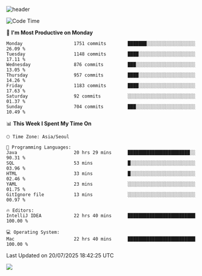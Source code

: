 ![header](https://capsule-render.vercel.app/api?type=Egg&color=timeAuto&height=300&section=header&text=PoPo&fontSize=90&animation=fadeIn)

  <!--START_SECTION:waka-->
![Code Time](http://img.shields.io/badge/Code%20Time-2%2C845%20hrs%2046%20mins-blue)

📅 **I'm Most Productive on Monday** 

```text
Monday                   1751 commits        ███████░░░░░░░░░░░░░░░░░░   26.09 % 
Tuesday                  1148 commits        ████░░░░░░░░░░░░░░░░░░░░░   17.11 % 
Wednesday                876 commits         ███░░░░░░░░░░░░░░░░░░░░░░   13.05 % 
Thursday                 957 commits         ████░░░░░░░░░░░░░░░░░░░░░   14.26 % 
Friday                   1183 commits        ████░░░░░░░░░░░░░░░░░░░░░   17.63 % 
Saturday                 92 commits          ░░░░░░░░░░░░░░░░░░░░░░░░░   01.37 % 
Sunday                   704 commits         ███░░░░░░░░░░░░░░░░░░░░░░   10.49 % 
```


📊 **This Week I Spent My Time On** 

```text
🕑︎ Time Zone: Asia/Seoul

💬 Programming Languages: 
Java                     20 hrs 29 mins      ███████████████████████░░   90.31 % 
SQL                      53 mins             █░░░░░░░░░░░░░░░░░░░░░░░░   03.96 % 
HTML                     33 mins             █░░░░░░░░░░░░░░░░░░░░░░░░   02.46 % 
YAML                     23 mins             ░░░░░░░░░░░░░░░░░░░░░░░░░   01.75 % 
GitIgnore file           13 mins             ░░░░░░░░░░░░░░░░░░░░░░░░░   00.97 % 

🔥 Editors: 
IntelliJ IDEA            22 hrs 40 mins      █████████████████████████   100.00 % 

💻 Operating System: 
Mac                      22 hrs 40 mins      █████████████████████████   100.00 % 
```


 Last Updated on 20/07/2025 18:42:25 UTC
<!--END_SECTION:waka-->



<img src="https://capsule-render.vercel.app/api?type=Egg&color=timeAuto&height=300&section=footer&text=PoPo&fontSize=90&animation=fadeIn&reversal=true" />
